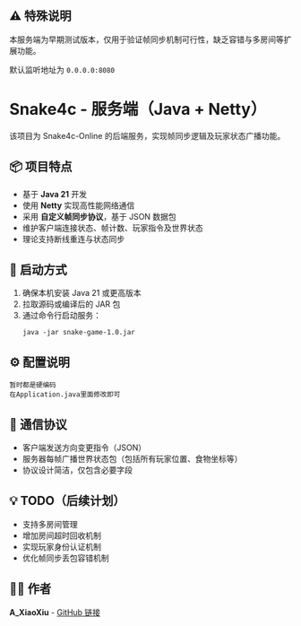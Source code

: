 ## ⚠️ 特殊说明

本服务端为早期测试版本，仅用于验证帧同步机制可行性，缺乏容错与多房间等扩展功能。

默认监听地址为 `0.0.0.0:8080`


# Snake4c - 服务端（Java + Netty）

该项目为 Snake4c-Online 的后端服务，实现帧同步逻辑及玩家状态广播功能。

## 📦 项目特点

* 基于 **Java 21** 开发
* 使用 **Netty** 实现高性能网络通信
* 采用 **自定义帧同步协议**，基于 JSON 数据包
* 维护客户端连接状态、帧计数、玩家指令及世界状态
* 理论支持断线重连与状态同步

## 🔧 启动方式

1. 确保本机安装 Java 21 或更高版本
2. 拉取源码或编译后的 JAR 包
4. 通过命令行启动服务：
   ```
   java -jar snake-game-1.0.jar
   ```

## ⚙️ 配置说明
```
暂时都是硬编码
在Application.java里面修改即可
```

## 📡 通信协议

* 客户端发送方向变更指令（JSON）
* 服务器每帧广播世界状态包（包括所有玩家位置、食物坐标等）
* 协议设计简洁，仅包含必要字段

## 💡 TODO（后续计划）

* 支持多房间管理
* 增加房间超时回收机制
* 实现玩家身份认证机制
* 优化帧同步丢包容错机制

## 👨‍💻 作者

**A\_XiaoXiu** - [GitHub 链接](https://github.com/SH-XiaoXiu)
